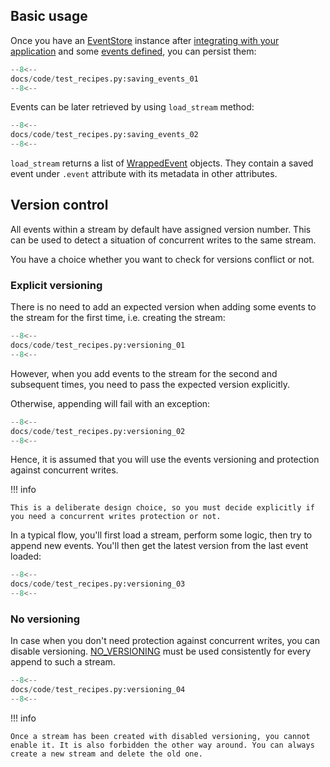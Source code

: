 ## Basic usage

Once you have an [EventStore] instance after [integrating with your application](integrate.md) and some [events defined](defining_events.md), you can persist them:

```python
--8<--
docs/code/test_recipes.py:saving_events_01
--8<--
```

Events can be later retrieved by using `load_stream` method:

```python
--8<--
docs/code/test_recipes.py:saving_events_02
--8<--
```

`load_stream` returns a list of [WrappedEvent] objects. They contain a saved event under `.event` attribute with its metadata in other attributes.

## Version control

All events within a stream by default have assigned version number. This can be used to detect a situation of concurrent writes to the same stream.

You have a choice whether you want to check for versions conflict or not.

### Explicit versioning

There is no need to add an expected version when adding some events to the stream for the first time, i.e. creating the stream:

```python
--8<--
docs/code/test_recipes.py:versioning_01
--8<--
```

However, when you add events to the stream for the second and subsequent times, you need to pass the expected version explicitly.

Otherwise, appending will fail with an exception:

```python
--8<--
docs/code/test_recipes.py:versioning_02
--8<--
```

Hence, it is assumed that you will use the events versioning and protection against concurrent writes.

!!! info

    This is a deliberate design choice, so you must decide explicitly if you need a concurrent writes protection or not.

In a typical flow, you'll first load a stream, perform some logic, then try to append new events. You'll then get the latest version from the last event loaded:

```python
--8<--
docs/code/test_recipes.py:versioning_03
--8<--
```

### No versioning

In case when you don't need protection against concurrent writes, you can disable versioning. [NO_VERSIONING] must be used consistently for every append to such a stream.

```python
--8<--
docs/code/test_recipes.py:versioning_04
--8<--
```

!!! info

    Once a stream has been created with disabled versioning, you cannot enable it. It is also forbidden the other way around. You can always create a new stream and delete the old one.

[EventStore]: ../reference/event_store/event_store.md#event_sourceryevent_storeeventstore
[WrappedEvent]: ../reference/event_store/event.md#event_sourceryevent_storeeventwrappedevent
[NO_VERSIONING]: ../reference/event_store/stream.md#event_sourceryevent_storestreamno_versioning
